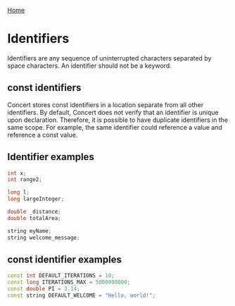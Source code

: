 [Home](https://puckowski.github.io/concert/)

# Identifiers

Identifiers are any sequence of uninterrupted characters separated by space characters. An identifier should not be a keyword.

## const identifiers

Concert stores const identifiers in a location separate from all other identifiers. By default, Concert does not verify that an identifier is unique upon declaration. Therefore, it is possible to have duplicate identifiers in the same scope. For example, the same identifier could reference a value and reference a const value.

## Identifier examples

```cpp
int x;
int range2;

long l;
long largeInteger;

double _distance;
double totalArea;

string myName;
string welcome_message;
```

## const identifier examples

```cpp
const int DEFAULT_ITERATIONS = 10;
const long ITERATIONS_MAX = 5000000000;
const double PI = 3.14;
const string DEFAULT_WELCOME = "Hello, world!";
```
